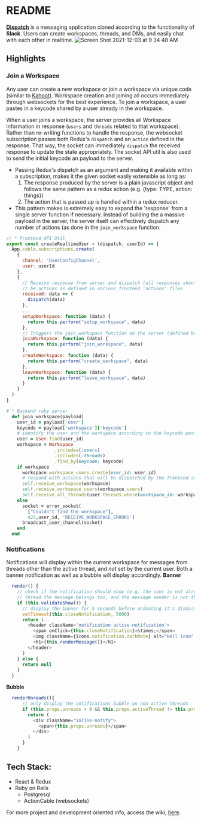 # README
[__Dispatch__](https://dispatch-one.herokuapp.com/#/signup) is a messaging application cloned according to the functionality of __Slack__. Users can create workspaces, threads, and DMs, and easily chat with each other in realtime. 
![Screen Shot 2021-12-03 at 9 34 48 AM](https://user-images.githubusercontent.com/13125699/144647335-26101aee-3e5d-48d9-bcf4-cc0bc1114383.png)
## Highlights
### Join a Workspace
Any user can create a new workspace or join a workspace via unique code (similar to [Kahoot](https://kahoot.it/)). Workspace creation and joining all occurs immediately through websockets for the best experience. To join a workspace, a user pastes in a keycode shared by a user already in the workspace.

When a user joins a workspace, the server provides all Workspace information in response (```users``` and ```threads``` related to that workspace). Rather than re-writing functions to handle the response, the websocket subscription passes both Redux's ```dispatch``` and an ```action``` defined in the response. That way, the socket can immediately ```dispatch``` the received response to update the state appropriately. The socket API util is also used to send the initial keycode an payload to the server.
- Passing Redux's dispatch as an argument and making it available within a subscription, makes it the given socket easily extensible as long as:
   1. The response produced by the server is a plain javascript object and follows the same pattern as a redux action (e.g. {type: TYPE, action: things})
   2. The action that is passed up is handled within a redux reducer.
- This pattern makes is extremely easy to expand the 'response' from a single server function if necessary. Instead of building the a massive payload in the server, the server itself can effectively dispatch any number of actions (as done in the ```join_workspace``` function.
```javascript
// * Frontend API Util
export const createRealtimeUser = (dispatch, userId) => {
  App.cable.subscriptions.create(
    {
      channel: 'UserConfigChannel',
      user: userId
    },
    {
      // Receive response from server and dispatch (all responses should 
      // be actions as defined in various frontend 'actions' files
      received: data => {
        dispatch(data)
      },
      ...
      setupWorkspace: function (data) {
        return this.perform("setup_workspace", data)
      },
      // Triggers the join_workspace function on the server (defined below)
      joinWorkspace: function (data) {
        return this.perform("join_workspace", data)
      },
      createWorkspace: function (data) {
        return this.perform("create_workspace", data)
      },
      leaveWorkspace: function (data) {
        return this.perform("leave_workspace", data)
      }
    }
  )
}
```
```ruby
# * Backend ruby server
  def join_workspace(payload)
    user_id = payload['user']
    keycode = payload['workspace']['keycode']
    # identify the user and the workspace according to the keycode pasted by the user
    user = User.find(user_id)
    workspace = Workspace
                  .includes(:users)
                  .includes(:threads)
                  .find_by(keycode: keycode)
    if workspace
      workspace.workspace_users.create(user_id: user_id)
      # respond with actions that will be dispatched by the frontend subscription
      self.receive_workspace(workspace)
      self.receive_workspace_users(workspace.users)
      self.receive_all_threads(user.threads.where(workspace_id: workspace.id))
    else
      socket = error_socket(
        ["Couldn't find the workspace"],
        422,user_id, 'RECEIVE_WORKSPACE_ERRORS')
      broadcast_user_channel(socket)
    end
  end
```
### Notifications
Notifications will display within the current workspace for messages from threads other than the active thread, and _not_ set by the current user. Both a banner notification as well as a bubble will display accordingly.
__Banner__
```javascript
  render() {
    // check if the notification should show (e.g. the user is not already on the 
    // thread the message belongs too, and the message sender is not the viewing user)
    if (this.validateShow()) {
      // display the banner for 5 seconds before animating it's dismissal
      setTimeout(this.closeNotification, 5000)
      return (
        <header className='notification active-notification'>
          <span onClick={this.closeNotification}>&times;</span>
          <img className={Icons.notification.darkNote} alt="bell icon" />
          <h1>{this.renderMessage()}</h1>
        </header>
      )
    } else {
      return null
    }
  }
```
__Bubble__
```javascript
  renderUnreads(){
      // only display the notifications bubble on non-active threads
      if (this.props.unreads > 0 && this.props.activeThread != this.props.thread.id) {
        return (
          <div className="inline-notify">
            <span>{this.props.unreads}</span>
          </div>
        )
      }
    }
```
## Tech Stack:
- React & Redux
- Ruby on Rails
   - Postgresql
   - ActionCable (websockets)

For more project and development oriented info, access the wiki, [here](https://github.com/NRaff/Dispatch/wiki).
